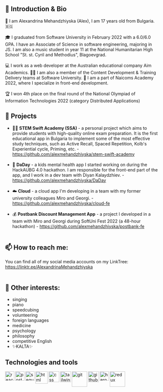 
## 👋 Introduction & Bio
👧 I am Alexandrina Mehandzhiyska (Alex), I am 17 years old from Bulgaria. 🇧🇬<br><br>
🎓 I graduated from Software University in February 2022 with a 6.0/6.0 GPA. I have an Associate of Science in software engineering, majoring in JS. I am also a music student in year 11 at the National Humanitarian High School "St. st. Cyril and Methodius", Blagoevgrad.<br><br>
💻 I work as a web developer at the Australian educational company Aim Academics. 👩‍🏫 I am also a member of the Content Development & Training Delivery teams at Software University. 🌱 I am a part of Naicoms Academy 2022, where I specialize in front-end development.<br><br>
🏆 I won 4th place on the final round of the National Olympiad of Information Technologies 2022 (category Distributed Applications)
## 🔭 Projects
- 🧑‍🏫 <b>STEM Swift Academy (SSA)</b> - a personal project which aims to provide students with high-quality online exam preparation. It is the first educational app in Bulgaria to implement some of the most effective study techniques, such as Active Recall, Spaced Repetition, Kolb's Experiential cycle, Priming, etc. - https://github.com/alexmehandzhiyska/stem-swift-academy<br><br> 
- 👧 <b>DaDay</b> - a kids mental health app I started working on during the HackAUBG 4.0 hackathon. I am responsible for the front-end part of the app, and I work in a dev team with Diyan Kalaydzhiev. - https://github.com/alexmehandzhiyska/DaDay<br><br> 
- ☁️ <b>Cloud</b> - a cloud app I'm developing in a team with my former university colleagues Miro and Georgi. - https://github.com/alexmehandzhiyska/cloud-fe<br><br>
- 💰 <b>Postbank Discount Management App</b> - a project I developed in a team with Miro and Georgi during SoftUni Fest 2022 (a 48-hour hackathon) - https://github.com/alexmehandzhiyska/postbank-fe
<br><br>
## 📫 How to reach me:
You can find all of my social media accounts on my LinkTree: https://linktr.ee/AlexandrinaMehandzhiyska
<br><br>
## 🤹 Other interests: 
* singing
* piano
* speedcubing
* volunteering
* foreign languages
* medicine
* psychology
* philosophy
* competitive English
* ✨KALTA✨

## Technologies and tools

<img align="left" alt="react" width="30px" src="https://upload.wikimedia.org/wikipedia/commons/thumb/a/a7/React-icon.svg/2300px-React-icon.svg.png" />
<img align="left" alt="postgresql" width="30px" src="https://upload.wikimedia.org/wikipedia/commons/thumb/2/29/Postgresql_elephant.svg/1200px-Postgresql_elephant.svg.png" />
<img align="left" alt="sequelize" width="30px" src="https://seeklogo.com/images/S/sequelize-logo-9A5075DB9F-seeklogo.com.png" />
<img align="left" alt="html" width="40px" src="https://upload.wikimedia.org/wikipedia/commons/thumb/3/38/HTML5_Badge.svg/800px-HTML5_Badge.svg.png" />
<img align="left" alt="css" width="35px" src="https://seeklogo.com/images/C/css-3-logo-023C1A7171-seeklogo.com.png" />
<img align="left" alt="tailwind" width="35px" src="https://upload.wikimedia.org/wikipedia/commons/thumb/d/d5/Tailwind_CSS_Logo.svg/2048px-Tailwind_CSS_Logo.svg.png" />
<img align="left" alt="git" width="50px" src="https://cdn.freebiesupply.com/logos/thumbs/2x/git-logo.png" />
<img align="left" alt="github" width="35px" src="https://upload.wikimedia.org/wikipedia/commons/thumb/9/91/Octicons-mark-github.svg/2048px-Octicons-mark-github.svg.png" />
<img align="left" alt="heroku" width="30px" src="https://raw.githubusercontent.com/ivangabriele/vscode-heroku/master/res/icon.png" />
<img align="left" alt="redux" width="50px" src="https://upload.wikimedia.org/wikipedia/commons/4/49/Redux.png" />
<br><br>

<!--
**alexmehandzhiyska/alexmehandzhiyska** is a ✨ _special_ ✨ repository because its `README.md` (this file) appears on your GitHub profile.

Here are some ideas to get you started:

- 🔭 I’m currently working on ...
- 🌱 I’m currently learning ...
- 👯 I’m looking to collaborate on ...
- 🤔 I’m looking for help with ...
- 💬 Ask me about ...
- 📫 How to reach me: ...
- 😄 Pronouns: ...
- ⚡ Fun fact: ...
-->
